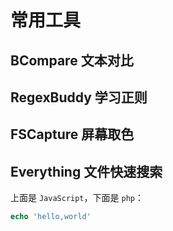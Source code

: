 # 常用工具

## BCompare 文本对比

## RegexBuddy 学习正则

## FSCapture 屏幕取色

## Everything 文件快速搜索 

上面是 `JavaScript`，下面是 `php`：

```php
echo 'hello,world'
```